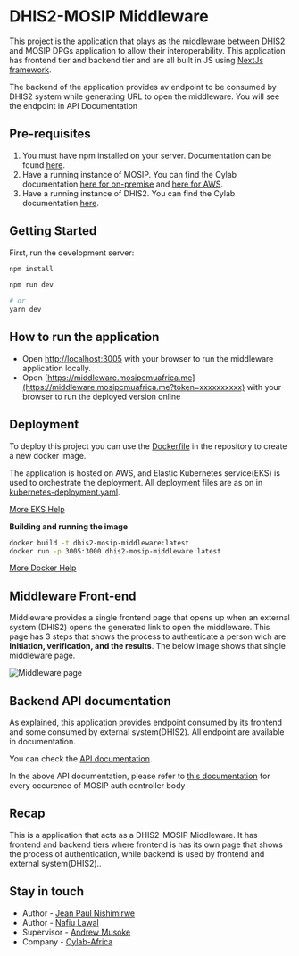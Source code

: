 # DHIS2-MOSIP Middleware
This project is the application that plays as the middleware between DHIS2  and MOSIP DPGs application to allow their interoperability. This application has frontend tier and backend tier and are all built in JS using [NextJs framework](https://nextjs.org/learn/basics/create-nextjs-app).

The backend of the application provides av endpoint to be consumed by DHIS2 system while generating URL to open the middleware. You will see the endpoint in API Documentation

## Pre-requisites
1. You must have npm installed on your server. Documentation can be found [here](https://docs.npmjs.com/downloading-and-installing-node-js-and-npm/).
2. Have a running instance of MOSIP. You can find the Cylab documentation [here for on-premise](https://github.com/cylab-africa/mosip-onprem-deployment-guides) and [here for AWS](https://github.com/cylab-africa/mosip-aws-deployment).
3. Have a running instance of DHIS2. You can find the Cylab documentation [here](https://github.com/cylab-africa/dhis2-mosip-middleware/blob/main/DHIS2-deployment-guide.md).

## Getting Started

First, run the development server:

```bash
npm install

npm run dev

# or 
yarn dev
```

## How to run the application
- Open [http://localhost:3005](http://localhost:3005) with your browser to run the middleware application locally.
- Open [https://middleware.mosipcmuafrica.me](https://middleware.mosipcmuafrica.me?token=xxxxxxxxxx) 
with your browser to run the deployed version online

## Deployment
To deploy this project you can use the [Dockerfile](https://github.com/cylab-africa/dhis2-mosip-middleware/blob/main/Dockerfile) in the repository to create a new docker image.

The application is hosted on AWS, and Elastic Kubernetes service(EKS) is used to orchestrate the deployment. All deployment files are as on in [kubernetes-deployment.yaml](https://github.com/cylab-africa/dhis2-mosip-middleware/blob/main/kubernetes-deployment.yaml).

[More EKS Help](https://aws.amazon.com/eks/)

**Building and running the image**
```bash
docker build -t dhis2-mosip-middleware:latest
docker run -p 3005:3000 dhis2-mosip-middleware:latest 
```
[More Docker Help](https://docs.docker.com/build/)

## Middleware Front-end
Middleware provides a single frontend page that opens up when an external system (DHIS2) opens the generated link to open the middleware. This page has 3 steps that shows the process to authenticate a person wich are **Initiation, verification, and the results**. The below image shows that single middleware page.

![Middleware page](https://github.com/cylab-africa/dhis2-mosip-middleware/blob/main/public/middle-ware.PNG)

## Backend API documentation
As explained, this application provides endpoint consumed by its frontend and some consumed by external system(DHIS2). All endpoint are available in documentation.

You can check the [API documentation](https://github.com/cylab-africa/dhis2-mosip-middleware/blob/main/api_documentation/Cylab-Africa-middleware-api-documentation-1.0.0-resolved.json).

In the above API documentation, please refer to [this documentation](https://mosipcmuafrica.me/idauthentication/v1/swagger-ui/index.html?configUrl=/idauthentication/v1/v3/api-docs/swagger-config#/auth-controller/authenticateIndividual) for every occurence of MOSIP auth controller body 


## Recap
This is a application that acts as a DHIS2-MOSIP Middleware. It has frontend and backend tiers where frontend is has its own page that shows the process of authentication, while backend is used by frontend and external system(DHIS2)..
## Stay in touch

- Author - [Jean Paul Nishimirwe](##)
- Author - [Nafiu Lawal](##)
- Supervisor - [Andrew Musoke](##)
- Company - [Cylab-Africa](##)
